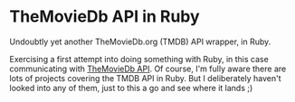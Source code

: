 TheMovieDb API in Ruby
=============

Undoubtly yet another TheMovieDb.org (TMDB) API wrapper, in Ruby.

Exercising a first attempt into doing something with Ruby, in this case communicating with [TheMovieDb API](http://themoviedb.org). Of course, I'm fully aware there are lots of projects covering the TMDB API in Ruby. But I deliberately haven't looked into any of them, just to this a go and see where it lands ;)
